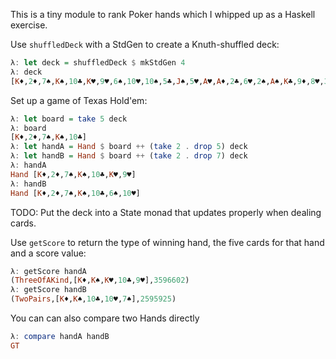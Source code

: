 This is a tiny module to rank Poker hands which I whipped up as a Haskell exercise.

Use `shuffledDeck` with a StdGen to create a Knuth-shuffled deck:
```haskell
λ: let deck = shuffledDeck $ mkStdGen 4
λ: deck
[K♦,2♦,7♠,K♠,10♣,K♥,9♥,6♠,10♥,10♠,5♣,J♠,5♥,A♥,A♦,2♣,6♥,2♠,A♠,K♣,9♦,8♥,3♣,Q♠,8♣,J♦,J♣,4♠,A♣,J♥,6♦,10♦,8♦,2♥,3♥,Q♣,9♣,4♥,8♠,Q♦,9♠,7♦,7♥,3♠,4♦,7♣,6♣,4♣,Q♥,5♦,5♠,3♦]
```

Set up a game of Texas Hold'em:

```haskell
λ: let board = take 5 deck
λ: board
[K♦,2♦,7♠,K♠,10♣]
λ: let handA = Hand $ board ++ (take 2 . drop 5) deck
λ: let handB = Hand $ board ++ (take 2 . drop 7) deck
λ: handA
Hand [K♦,2♦,7♠,K♠,10♣,K♥,9♥]
λ: handB
Hand [K♦,2♦,7♠,K♠,10♣,6♠,10♥]
```
TODO: Put the deck into a State monad that updates properly when dealing cards.

Use `getScore` to return the type of winning hand, the five cards for that hand and a score value:
```haskell
λ: getScore handA
(ThreeOfAKind,[K♦,K♠,K♥,10♣,9♥],3596602)
λ: getScore handB
(TwoPairs,[K♦,K♠,10♣,10♥,7♠],2595925)
```

You can can also compare two Hands directly
```haskell
λ: compare handA handB
GT
```
